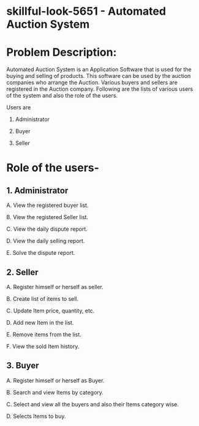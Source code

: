 # skillful-look-5651 - Automated Auction System

# Problem Description: 

Automated Auction System is an Application Software that is used for the buying and selling of products. This software can be used by the auction companies  who arrange the Auction. Various buyers and sellers are registered in the Auction company. Following are the lists of various users of the system and also the role of the users. 

Users are 

1. Administrator 

2. Buyer 

3. Seller 

 

# Role of the users- 

## 1. Administrator 

A. View the registered buyer list. 

B. View the registered Seller list. 

C. View the daily dispute report. 

D. View the daily selling report. 

E. Solve the dispute report. 

## 2. Seller 

A. Register himself or herself as seller. 

B. Create list of items to sell. 

C. Update Item price, quantity, etc. 

D. Add new Item in the list. 

E. Remove items from the list. 

F. View the sold Item history. 

## 3. Buyer 

A. Register himself or herself as Buyer. 

B. Search and view Items by category. 

C. Select and view all the buyers and also their Items category wise. 

D. Selects Items to buy. 
